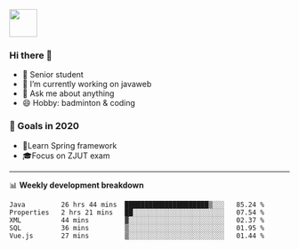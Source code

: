 <img src="https://github.com/egoist/egoist/raw/master/balloon.gif" width="50">

### Hi there 🐏

- 🌱 Senior student
- 🔭 I’m currently working on javaweb
- 💬 Ask me about anything
- 😄 Hobby: badminton & coding

### 🚀 Goals in 2020
+ 🍃Learn Spring framework
+ 🎓Focus on ZJUT exam
-------

📊 **Weekly development breakdown**
<!--START_SECTION:waka-->
```text
Java         26 hrs 44 mins  █████████████████████▒░░░   85.24 % 
Properties   2 hrs 21 mins   ██░░░░░░░░░░░░░░░░░░░░░░░   07.54 % 
XML          44 mins         ▓░░░░░░░░░░░░░░░░░░░░░░░░   02.37 % 
SQL          36 mins         ▒░░░░░░░░░░░░░░░░░░░░░░░░   01.95 % 
Vue.js       27 mins         ▒░░░░░░░░░░░░░░░░░░░░░░░░   01.44 % 
```
<!--END_SECTION:waka-->
